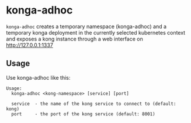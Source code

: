 # konga-adhoc

`konga-adhoc` creates a temporary namespace (konga-adhoc) and a temporary konga deployment
in the currently selected kubernetes context and exposes a kong instance through a web interface
on http://127.0.0.1:1337

## Usage

Use konga-adhoc like this:

```
Usage:
  konga-adhoc <kong-namespace> [service] [port]

  service  - the name of the kong service to connect to (default: kong)
  port     - the port of the kong service (default: 8001)

```
